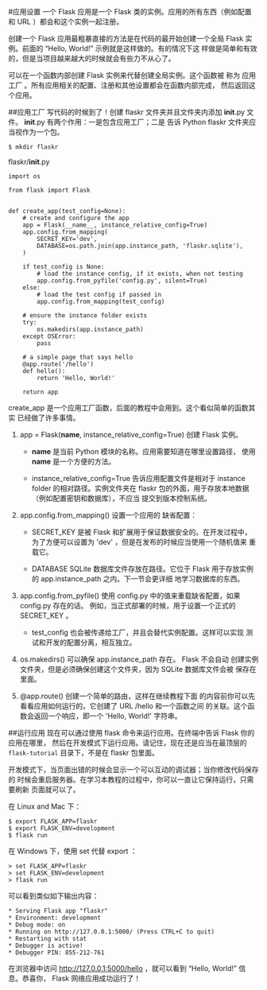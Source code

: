 #应用设置
一个 Flask 应用是一个 Flask 类的实例。应用的所有东西（例如配置 和 URL ）都会和这个实例一起注册。

创建一个 Flask 应用最粗暴直接的方法是在代码的最开始创建一个全局 Flask 实例。前面的 “Hello, World!” 示例就是这样做的。有的情况下这 样做是简单和有效的，但是当项目越来越大的时候就会有些力不从心了。

可以在一个函数内部创建 Flask 实例来代替创建全局实例。这个函数被 称为 应用工厂 。所有应用相关的配置、注册和其他设置都会在函数内部完成， 然后返回这个应用。

##应用工厂
写代码的时候到了！创建 flaskr 文件夹并且文件夹内添加 __init__.py 文件。 __init__.py 有两个作用：一是包含应用工厂；二是 告诉 Python flaskr 文件夹应当视作为一个包。
```
$ mkdir flaskr
```
flaskr/__init__.py
```
import os

from flask import Flask


def create_app(test_config=None):
    # create and configure the app
    app = Flask(__name__, instance_relative_config=True)
    app.config.from_mapping(
        SECRET_KEY='dev',
        DATABASE=os.path.join(app.instance_path, 'flaskr.sqlite'),
    )

    if test_config is None:
        # load the instance config, if it exists, when not testing
        app.config.from_pyfile('config.py', silent=True)
    else:
        # load the test config if passed in
        app.config.from_mapping(test_config)

    # ensure the instance folder exists
    try:
        os.makedirs(app.instance_path)
    except OSError:
        pass

    # a simple page that says hello
    @app.route('/hello')
    def hello():
        return 'Hello, World!'

    return app
```
create_app 是一个应用工厂函数，后面的教程中会用到。这个看似简单的函数其实 已经做了许多事情。

1. app = Flask(__name__, instance_relative_config=True) 创建 Flask 实例。

    + __name__ 是当前 Python 模块的名称。应用需要知道在哪里设置路径， 使用 __name__ 是一个方便的方法。

    + instance_relative_config=True 告诉应用配置文件是相对于 instance folder 的相对路径。实例文件夹在 flaskr 包的外面，用于存放本地数据（例如配置密钥和数据库），不应当 提交到版本控制系统。

2. app.config.from_mapping() 设置一个应用的 缺省配置：

    + SECRET_KEY 是被 Flask 和扩展用于保证数据安全的。在开发过程中， 为了方便可以设置为 'dev' ，但是在发布的时候应当使用一个随机值来 重载它。

    + DATABASE SQLite 数据库文件存放在路径。它位于 Flask 用于存放实例的 app.instance_path 之内。下一节会更详细 地学习数据库的东西。

3. app.config.from_pyfile() 使用 config.py 中的值来重载缺省配置，如果 config.py 存在的话。 例如，当正式部署的时候，用于设置一个正式的 SECRET_KEY 。

    + test_config 也会被传递给工厂，并且会替代实例配置。这样可以实现 测试和开发的配置分离，相互独立。

4. os.makedirs() 可以确保 app.instance_path 存在。 Flask 不会自动 创建实例文件夹，但是必须确保创建这个文件夹，因为 SQLite 数据库文件会被 保存在里面。

5. @app.route() 创建一个简单的路由，这样在继续教程下面 的内容前你可以先看看应用如何运行的。它创建了 URL /hello 和一个函数之间 的关联。这个函数会返回一个响应，即一个 'Hello, World!' 字符串。

##运行应用
现在可以通过使用 flask 命令来运行应用。在终端中告诉 Flask 你的应用在哪里， 然后在开发模式下运行应用。请记住，现在还是应当在最顶层的``flask-tutorial`` 目录下，不是在 flaskr 包里面。

开发模式下，当页面出错的时候会显示一个可以互动的调试器；当你修改代码保存的 时候会重启服务器。在学习本教程的过程中，你可以一直让它保持运行，只需要刷新 页面就可以了。

在 Linux and Mac 下：
```
$ export FLASK_APP=flaskr
$ export FLASK_ENV=development
$ flask run
```
在 Windows 下，使用 set 代替 export ：
```
> set FLASK_APP=flaskr
> set FLASK_ENV=development
> flask run
```
可以看到类似如下输出内容：
```
* Serving Flask app "flaskr"
* Environment: development
* Debug mode: on
* Running on http://127.0.0.1:5000/ (Press CTRL+C to quit)
* Restarting with stat
* Debugger is active!
* Debugger PIN: 855-212-761
```
在浏览器中访问 http://127.0.0.1:5000/hello ，就可以看到 “Hello, World!” 信息。恭喜你， Flask 网络应用成功运行了！